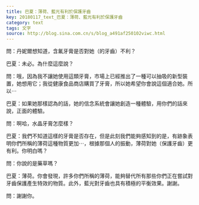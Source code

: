 ```yaml
---
title: 巴夏：薄荷、藍光有利於保護牙齒
key: 20180117_text_巴夏：薄荷、藍光有利於保護牙齒
category: text
tags: 文字
source: http://blog.sina.com.cn/s/blog_a491af250102viwc.html
---
```


問：丹妮爾想知道，含氟牙膏是否對她（的牙齒）不利？

巴夏：未必。為什麼這麼說？

問：哦，因為我不讓她使用這類牙膏，市場上已經推出了一種可以抽吸的新型裝置，她想用它；我從健康食品商店購買了牙膏，所以她希望你會說這個適合她。所以⋯

巴夏：如果她那樣認為的話，她的信念系統會讓她創造一種體驗，用你們的話來說，正面的體驗。

問：啊哈，水晶牙膏怎麼樣？

巴夏：我們不知道這樣的牙膏是否存在，但是此刻我們能夠感知到的是，有跡象表明你們所稱的薄荷這種物質更加⋯，根據那個人的振動，薄荷對她（保護牙齒）更有利。你明白嗎？

問：你說的是藥草嗎？

巴夏：薄荷。你會發現，許多你們所稱的薄荷，能夠替代所有那些你們正在嘗試對牙齒保護產生特效的物質。此外，藍光對牙齒也具有積極的平衡效果。謝謝。

問：謝謝你。
